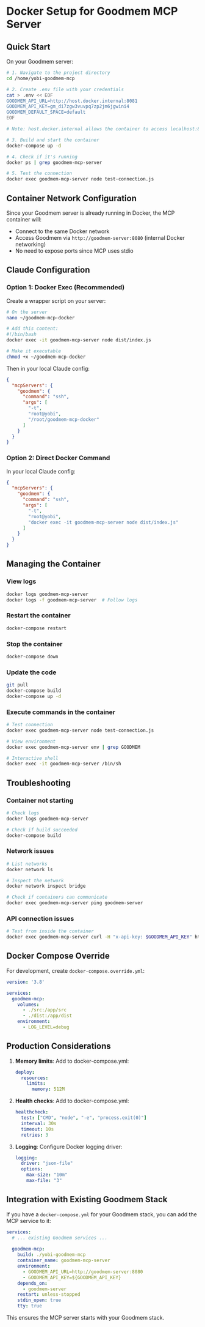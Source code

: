 # Docker Setup for Goodmem MCP Server

## Quick Start

On your Goodmem server:

```bash
# 1. Navigate to the project directory
cd /home/yobi-goodmem-mcp

# 2. Create .env file with your credentials
cat > .env << EOF
GOODMEM_API_URL=http://host.docker.internal:8081
GOODMEM_API_KEY=gm_di7zgw3vuvpq7zp2jm6jgwini4
GOODMEM_DEFAULT_SPACE=default
EOF

# Note: host.docker.internal allows the container to access localhost:8081

# 3. Build and start the container
docker-compose up -d

# 4. Check if it's running
docker ps | grep goodmem-mcp-server

# 5. Test the connection
docker exec goodmem-mcp-server node test-connection.js
```

## Container Network Configuration

Since your Goodmem server is already running in Docker, the MCP container will:
- Connect to the same Docker network
- Access Goodmem via `http://goodmem-server:8080` (internal Docker networking)
- No need to expose ports since MCP uses stdio

## Claude Configuration

### Option 1: Docker Exec (Recommended)

Create a wrapper script on your server:
```bash
# On the server
nano ~/goodmem-mcp-docker

# Add this content:
#!/bin/bash
docker exec -it goodmem-mcp-server node dist/index.js

# Make it executable
chmod +x ~/goodmem-mcp-docker
```

Then in your local Claude config:
```json
{
  "mcpServers": {
    "goodmem": {
      "command": "ssh",
      "args": [
        "-t",
        "root@yobi",
        "/root/goodmem-mcp-docker"
      ]
    }
  }
}
```

### Option 2: Direct Docker Command

In your local Claude config:
```json
{
  "mcpServers": {
    "goodmem": {
      "command": "ssh",
      "args": [
        "-t",
        "root@yobi",
        "docker exec -it goodmem-mcp-server node dist/index.js"
      ]
    }
  }
}
```

## Managing the Container

### View logs
```bash
docker logs goodmem-mcp-server
docker logs -f goodmem-mcp-server  # Follow logs
```

### Restart the container
```bash
docker-compose restart
```

### Stop the container
```bash
docker-compose down
```

### Update the code
```bash
git pull
docker-compose build
docker-compose up -d
```

### Execute commands in the container
```bash
# Test connection
docker exec goodmem-mcp-server node test-connection.js

# View environment
docker exec goodmem-mcp-server env | grep GOODMEM

# Interactive shell
docker exec -it goodmem-mcp-server /bin/sh
```

## Troubleshooting

### Container not starting
```bash
# Check logs
docker logs goodmem-mcp-server

# Check if build succeeded
docker-compose build
```

### Network issues
```bash
# List networks
docker network ls

# Inspect the network
docker network inspect bridge

# Check if containers can communicate
docker exec goodmem-mcp-server ping goodmem-server
```

### API connection issues
```bash
# Test from inside the container
docker exec goodmem-mcp-server curl -H "x-api-key: $GOODMEM_API_KEY" http://goodmem-server:8080/v1/spaces
```

## Docker Compose Override

For development, create `docker-compose.override.yml`:
```yaml
version: '3.8'

services:
  goodmem-mcp:
    volumes:
      - ./src:/app/src
      - ./dist:/app/dist
    environment:
      - LOG_LEVEL=debug
```

## Production Considerations

1. **Memory limits**: Add to docker-compose.yml:
   ```yaml
   deploy:
     resources:
       limits:
         memory: 512M
   ```

2. **Health checks**: Add to docker-compose.yml:
   ```yaml
   healthcheck:
     test: ["CMD", "node", "-e", "process.exit(0)"]
     interval: 30s
     timeout: 10s
     retries: 3
   ```

3. **Logging**: Configure Docker logging driver:
   ```yaml
   logging:
     driver: "json-file"
     options:
       max-size: "10m"
       max-file: "3"
   ```

## Integration with Existing Goodmem Stack

If you have a `docker-compose.yml` for your Goodmem stack, you can add the MCP service to it:

```yaml
services:
  # ... existing Goodmem services ...
  
  goodmem-mcp:
    build: ./yobi-goodmem-mcp
    container_name: goodmem-mcp-server
    environment:
      - GOODMEM_API_URL=http://goodmem-server:8080
      - GOODMEM_API_KEY=${GOODMEM_API_KEY}
    depends_on:
      - goodmem-server
    restart: unless-stopped
    stdin_open: true
    tty: true
```

This ensures the MCP server starts with your Goodmem stack.